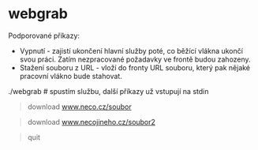 # webgrab
Podporované příkazy:
* Vypnutí - zajistí ukončení hlavní služby poté, co běžící vlákna ukončí svou práci. Zatím nezpracované požadavky ve frontě budou zahozeny.
* Stažení souboru z URL - vloží do fronty URL souboru, který pak nějaké pracovní vlákno bude stahovat.

./webgrab # spustím službu, další příkazy už vstupují na stdin

> download www.neco.cz/soubor

> download www.necojineho.cz/soubor2

> quit
